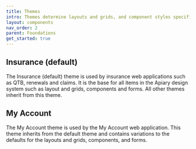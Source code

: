```yaml
---
title: Themes
intro: Themes determine layouts and grids, and component styles specific for an application.
layout: components
nav_order: 2
parent: Foundations
get_started: true
---
```


## Insurance (default)

The Insurance (default) theme is used by insurance web applications such as QTB, renewals and claims. It is the base for all items in the Apiary design system such as layout and grids, components and forms. All other themes inherit from this theme.

## My Account

The My Account theme is used by the My Account web application. This theme inherits from the default theme and contains variations to the defaults for the layouts and grids, components, and forms.

